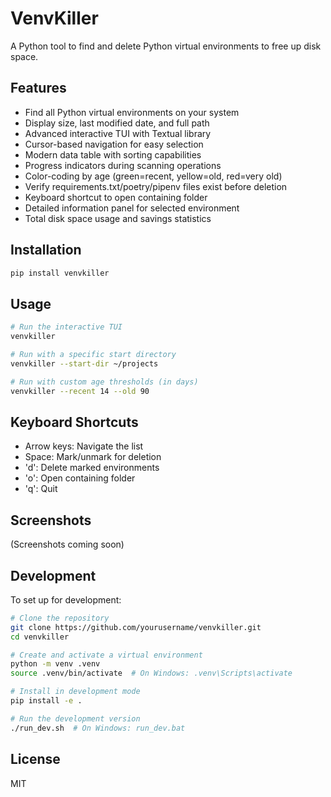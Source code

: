 # VenvKiller

A Python tool to find and delete Python virtual environments to free up disk space.

## Features

- Find all Python virtual environments on your system
- Display size, last modified date, and full path
- Advanced interactive TUI with Textual library
- Cursor-based navigation for easy selection
- Modern data table with sorting capabilities
- Progress indicators during scanning operations
- Color-coding by age (green=recent, yellow=old, red=very old)
- Verify requirements.txt/poetry/pipenv files exist before deletion
- Keyboard shortcut to open containing folder
- Detailed information panel for selected environment
- Total disk space usage and savings statistics

## Installation

```bash
pip install venvkiller
```

## Usage

```bash
# Run the interactive TUI
venvkiller

# Run with a specific start directory
venvkiller --start-dir ~/projects

# Run with custom age thresholds (in days)
venvkiller --recent 14 --old 90
```

## Keyboard Shortcuts

- Arrow keys: Navigate the list
- Space: Mark/unmark for deletion
- 'd': Delete marked environments
- 'o': Open containing folder
- 'q': Quit

## Screenshots

(Screenshots coming soon)

## Development

To set up for development:

```bash
# Clone the repository
git clone https://github.com/yourusername/venvkiller.git
cd venvkiller

# Create and activate a virtual environment
python -m venv .venv
source .venv/bin/activate  # On Windows: .venv\Scripts\activate

# Install in development mode
pip install -e .

# Run the development version
./run_dev.sh  # On Windows: run_dev.bat
```

## License

MIT
